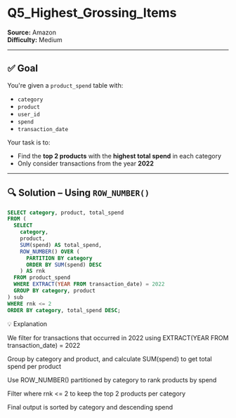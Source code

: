 # Q5_Highest_Grossing_Items
**Source:** Amazon  
**Difficulty:** Medium  

---

## ✅ Goal  
You're given a `product_spend` table with:
- `category`
- `product`
- `user_id`
- `spend`
- `transaction_date`

Your task is to:
- Find the **top 2 products** with the **highest total spend** in each category
- Only consider transactions from the year **2022**

---

## 🔍 Solution – Using `ROW_NUMBER()`

```sql
SELECT category, product, total_spend
FROM (
  SELECT 
    category, 
    product, 
    SUM(spend) AS total_spend,
    ROW_NUMBER() OVER (
      PARTITION BY category 
      ORDER BY SUM(spend) DESC
    ) AS rnk
  FROM product_spend
  WHERE EXTRACT(YEAR FROM transaction_date) = 2022
  GROUP BY category, product
) sub
WHERE rnk <= 2
ORDER BY category, total_spend DESC;
```

💡 Explanation

We filter for transactions that occurred in 2022 using EXTRACT(YEAR FROM transaction_date) = 2022

Group by category and product, and calculate SUM(spend) to get total spend per product

Use ROW_NUMBER() partitioned by category to rank products by spend

Filter where rnk <= 2 to keep the top 2 products per category

Final output is sorted by category and descending spend

